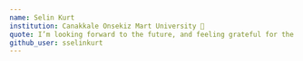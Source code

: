 ```yaml
---
name: Selin Kurt
institution: Canakkale Onsekiz Mart University 🚩 
quote: I’m looking forward to the future, and feeling grateful for the past.
github_user: sselinkurt
---
```



